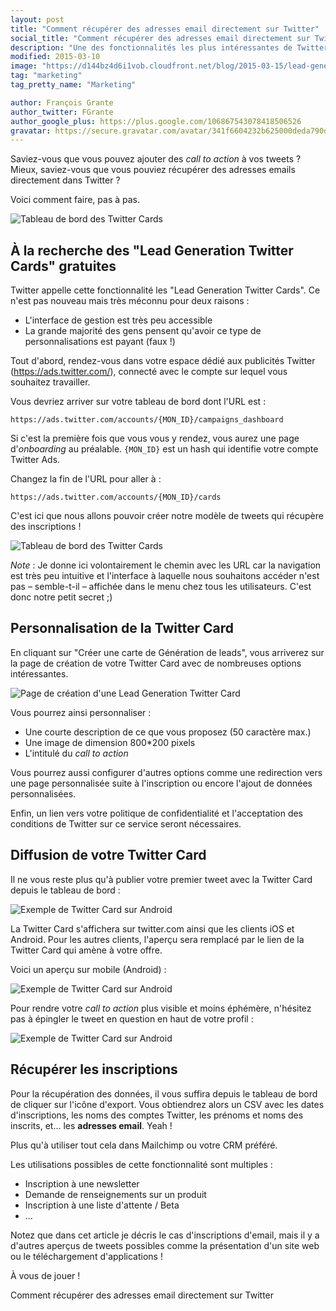 ```yaml
---
layout: post
title: "Comment récupérer des adresses email directement sur Twitter"
social_title: "Comment récupérer des adresses email directement sur Twitter"
description: "Une des fonctionnalités les plus intéressantes de Twitter est assez méconnue. Elle permet pourtant de recupérer des leads directement sur le réseau social !"
modified: 2015-03-10
image: "https://d144bz4d6i1vob.cloudfront.net/blog/2015-03-15/lead-generation-twitter-card-example.png"
tag: "marketing"
tag_pretty_name: "Marketing"

author: François Grante
author_twitter: FGrante
author_google_plus: https://plus.google.com/106867543078418506526
gravatar: https://secure.gravatar.com/avatar/341f6604232b625000deda790d8d39cd?d=mm&s=30&r=G
---
```


Saviez-vous que vous pouvez ajouter des *call to action* à vos tweets ? Mieux, saviez-vous que vous pouviez récupérer des adresses emails directement dans Twitter ?

Voici comment faire, pas à pas.

<img alt="Tableau de bord des Twitter Cards" src="https://d144bz4d6i1vob.cloudfront.net/blog/2015-03-15/lead-generation-twitter-card-example.png" class="img-responsive">

## À la recherche des "Lead Generation Twitter Cards" gratuites

Twitter appelle cette fonctionnalité les "Lead Generation Twitter Cards". Ce n'est pas nouveau mais très méconnu pour deux raisons :

* L'interface de gestion est très peu accessible
* La grande majorité des gens pensent qu'avoir ce type de personnalisations est payant (faux !)

Tout d'abord, rendez-vous dans votre espace dédié aux publicités Twitter (<a href="https://ads.twitter.com/" target="_blank">https://ads.twitter.com/</a>), connecté avec le compte sur lequel vous souhaitez travailler.

Vous devriez arriver sur votre tableau de bord dont l'URL est :

```https://ads.twitter.com/accounts/{MON_ID}/campaigns_dashboard```

Si c'est la première fois que vous vous y rendez, vous aurez une page d'*onboarding* au préalable. `{MON_ID}` est un hash qui identifie votre compte Twitter Ads.

Changez la fin de l'URL pour aller à :

```https://ads.twitter.com/accounts/{MON_ID}/cards```

C'est ici que nous allons pouvoir créer notre modèle de tweets qui récupère des inscriptions !

<img alt="Tableau de bord des Twitter Cards" src="https://d144bz4d6i1vob.cloudfront.net/blog/2015-03-15/twitter-cards-dashboard.png" class="img-responsive">


*Note* : Je donne ici volontairement le chemin avec les URL car la navigation est très peu intuitive et l'interface à laquelle nous souhaitons accéder n'est pas &ndash; semble-t-il &ndash; affichée dans le menu chez tous les utilisateurs. C'est donc notre petit secret ;)

## Personnalisation de la Twitter Card

En cliquant sur "Créer une carte de Génération de leads", vous arriverez sur la page de création de votre Twitter Card avec de nombreuses options intéressantes.

<img alt="Page de création d'une Lead Generation Twitter Card" src="https://d144bz4d6i1vob.cloudfront.net/blog/2015-03-15/create-lead-generation-twitter-card.png" class="img-responsive">

Vous pourrez ainsi personnaliser :

* Une courte description de ce que vous proposez (50 caractère max.)
* Une image de dimension 800*200 pixels
* L'intitulé du *call to action*

Vous pourrez aussi configurer d'autres options comme une redirection vers une page personnalisée suite à l'inscription ou encore l'ajout de données personnalisées.

Enfin, un lien vers votre politique de confidentialité et l'acceptation des conditions de Twitter sur ce service seront nécessaires.

## Diffusion de votre Twitter Card

Il ne vous reste plus qu'à publier votre premier tweet avec la Twitter Card depuis le tableau de bord :

<img alt="Exemple de Twitter Card sur Android" src="https://d144bz4d6i1vob.cloudfront.net/blog/2015-03-15/tweet-publication.png" class="img-responsive">

La Twitter Card s'affichera sur twitter.com ainsi que les clients iOS et Android. Pour les autres clients, l'aperçu sera remplacé par le lien de la Twitter Card qui amène à votre offre.

Voici un aperçu sur mobile (Android) :

<img style="max-width: 400px;" alt="Exemple de Twitter Card sur Android" src="https://d144bz4d6i1vob.cloudfront.net/blog/2015-03-15/lead-generation-twitter-card-android.png" class="img-responsive">

Pour rendre votre *call to action* plus visible et moins éphémère, n'hésitez pas à épingler le tweet en question en haut de votre profil :

<img style="max-width: 400px;" alt="Exemple de Twitter Card sur Android" src="https://d144bz4d6i1vob.cloudfront.net/blog/2015-03-15/pinned-tweet-call-to-action.png" class="img-responsive">

## Récupérer les inscriptions

Pour la récupération des données, il vous suffira depuis le tableau de bord de cliquer sur l'icône d'export. Vous obtiendrez alors un CSV avec les dates d'inscriptions, les noms des comptes Twitter, les prénoms et noms des inscrits, et... les **adresses email**. Yeah !

Plus qu'à utiliser tout cela dans Mailchimp ou votre CRM préféré.

Les utilisations possibles de cette fonctionnalité sont multiples :

* Inscription à une newsletter
* Demande de renseignements sur un produit
* Inscription à une liste d'attente / Beta
* ...

Notez que dans cet article je décris le cas d'inscriptions d'email, mais il y a d'autres aperçus de tweets possibles comme la présentation d'un site web ou le téléchargement d'applications !

À vous de jouer !

<div class="click-to-tweet">
  Comment récupérer des adresses email directement sur Twitter
  <a class="tweet-link" data-original-title="Tweeter ça" data-placement="top" data-toggle="tooltip" href="https://twitter.com/intent/tweet?text=Comment%20r%C3%A9cup%C3%A9rer%20des%20adresses%20email%20directement%20sur%20Twitter&url=http://blog.firmapi.com/lead-generation-twitter-card/&related=_Firmapi&via=_Firmapi"><i class="fa fa-twitter"></i></a>
</div>
